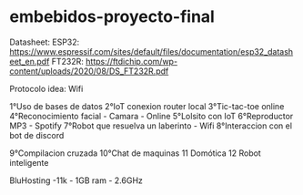 # embebidos-proyecto-final

Datasheet:
ESP32: https://www.espressif.com/sites/default/files/documentation/esp32_datasheet_en.pdf
FT232R: https://ftdichip.com/wp-content/uploads/2020/08/DS_FT232R.pdf


Protocolo idea: Wifi

1°Uso de bases de datos
2°IoT conexion router local
3°Tic-tac-toe online
4°Reconocimiento facial - Camara - Online
5°Lolsito con IoT
6°Reproductor MP3 - Spotify
7°Robot que resuelva un laberinto - Wifi
8°Interaccion con el bot de discord

9°Compilacion cruzada 
10°Chat de maquinas
11 Domótica
12 Robot inteligente


BluHosting -11k - 1GB ram - 2.6GHz
